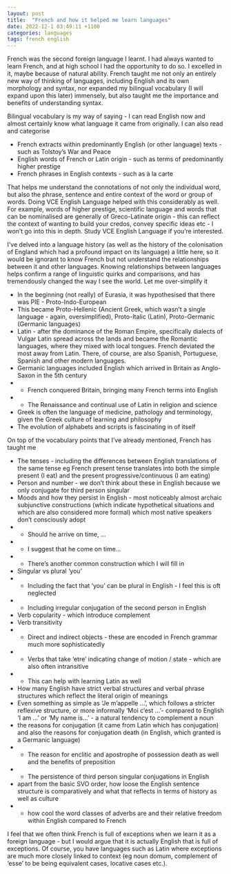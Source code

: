 ```yaml
---
layout: post
title:  "French and how it helped me learn languages"
date: 2022-12-1 03:49:11 +1100
categories: languages
tags: french english 
---
```


French was the second foreign language I learnt. I had always wanted to learn French, and at high school I had the opportunity to do so. I excelled in it, maybe because of natural ability. French taught me not only an entirely new way of thinking of languages, including English and its own morphology and syntax, nor expanded my bilingual vocabulary (I will expand upon this later) immensely, but also taught me the importance and benefits of understanding syntax.  

Bilingual vocabulary is my way of saying - I can read English now and almost certainly know what language it came from originally. I can also read and categorise  
* French extracts within predominantly English (or other language) texts - such as Tolstoy’s War and Peace
* English words of French or Latin origin - such as terms of predominantly higher prestige
* French phrases in English contexts - such as à la carte  

That helps me understand the connotations of not only the individual word, but also the phrase, sentence and entire context of the word or group of words. Doing VCE English Language helped with this considerably as well. For example, words of higher prestige, scientific language and words that can be nominalised are generally of Greco-Latinate origin - this can reflect the context of wanting to build your credos, convey specific ideas etc - I won’t go into this in depth. Study VCE English Language if you’re interested.  

I’ve delved into a language history (as well as the history of the colonisation of England which had a profound impact on its language) a little here, so it would be ignorant to know French but not understand the relationships between it and other languages. Knowing relationships between languages helps confirm a range of linguistic quirks and comparisons, and has tremendously changed the way I see the world. Let me over-simplify it
* In the beginning (not really) of Eurasia, it was hypothesised that there was PIE - Proto-Indo-European
* This became Proto-Hellenic (Ancient Greek, which wasn’t a single language - again, oversimplified), Proto-Italic (Latin), Proto-Germanic (Germanic languages)
* Latin - after the dominance of the Roman Empire, specifically dialects of Vulgar Latin spread across the lands and became the Romantic languages, where they mixed with local tongues. French deviated the most away from Latin. There, of course, are also Spanish, Portuguese, Spanish and other modern languages.
* Germanic languages included English which arrived in Britain as Anglo-Saxon in the 5th century
* * French conquered Britain, bringing many French terms into English
* *	The Renaissance and continual use of Latin in religion and science
* Greek is often the language of medicine, pathology and terminology, given the Greek culture of learning and philosophy
* The evolution of alphabets and scripts is fascinating in of itself

On top of the vocabulary points that I’ve already mentioned, French has taught me  
* The tenses - including the differences between English translations of the same tense eg French present tense translates into both the simple present (I eat) and the present progressive/continuous (I am eating)
* Person and number - we don’t think about these in English because we only conjugate for third person singular
* Moods and how they persist in English - most noticeably almost archaic subjunctive constructions (which indicate hypothetical situations and which are also considered more formal) which most native speakers don’t consciously adopt
* * Should he arrive on time, …
* * I suggest that he come on time…
* * There’s another common construction which I will fill in
* Singular vs plural ‘you’
* * Including the fact that ‘you’ can be plural in English - I feel this is oft neglected
* * Including irregular conjugation of the second person in English
* Verb copularity - which introduce complement
* Verb transitivity
* * Direct and indirect objects - these are encoded in French grammar much more sophisticatedly
* * Verbs that take ‘etre’ indicating change of motion / state - which are also often intransitive
* * This can help with learning Latin as well
* How many English have strict verbal structures and verbal phrase structures which reflect the literal origin of meanings
* Even something as simple as ‘Je m’appelle …’, which follows a stricter reflexive structure, or more informally ‘Moi c’est ...’- compared to English ‘I am …’ or ‘My name is…’ - a natural tendency to complement a noun
* the reasons for conjugation (it came from Latin which has conjugation) and also the reasons for conjugation death (in English, which granted is a Germanic language)
* * The reason for enclitic and apostrophe of possession death as well and the benefits of preposition
* * The persistence of third person singular conjugations in English
* apart from the basic SVO order, how loose the English sentence structure is comparatively and what that reflects in terms of history as well as culture
* * how cool the word classes of adverbs are and their relative freedom within English compared to French

I feel that we often think French is full of exceptions when we learn it as a foreign language - but I would argue that it is actually English that is full of exceptions. Of course, you have languages such as Latin where exceptions are much more closely linked to context (eg noun domum, complement of ‘esse’ to be being equivalent cases, locative cases etc.).
